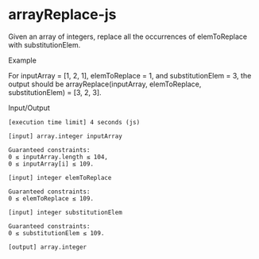 # arrayReplace-js
Given an array of integers, replace all the occurrences of elemToReplace with substitutionElem.

Example

For inputArray = [1, 2, 1], elemToReplace = 1, and substitutionElem = 3, the output should be
arrayReplace(inputArray, elemToReplace, substitutionElem) = [3, 2, 3].

Input/Output

    [execution time limit] 4 seconds (js)

    [input] array.integer inputArray

    Guaranteed constraints:
    0 ≤ inputArray.length ≤ 104,
    0 ≤ inputArray[i] ≤ 109.

    [input] integer elemToReplace

    Guaranteed constraints:
    0 ≤ elemToReplace ≤ 109.

    [input] integer substitutionElem

    Guaranteed constraints:
    0 ≤ substitutionElem ≤ 109.

    [output] array.integer
